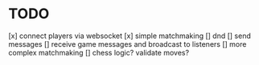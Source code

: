 # TODO

[x] connect players via websocket
[x] simple matchmaking
[] dnd
[] send messages
[] receive game messages and broadcast to listeners
[] more complex matchmaking
[] chess logic? validate moves?
